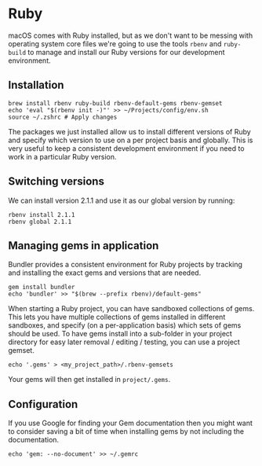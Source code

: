 # Ruby

macOS comes with Ruby installed, but as we don't want to be messing with operating system core files we're going to use the tools `rbenv` and `ruby-build` to manage and install our Ruby versions for our development environment.

## Installation

    brew install rbenv ruby-build rbenv-default-gems rbenv-gemset
    echo 'eval "$(rbenv init -)"' >> ~/Projects/config/env.sh
    source ~/.zshrc # Apply changes

The packages we just installed allow us to install different versions of Ruby and specify which version to use on a per project basis and globally. This is very useful to keep a consistent development environment if you need to work in a particular Ruby version.

## Switching versions

We can install version 2.1.1 and use it as our global version by running:

    rbenv install 2.1.1
    rbenv global 2.1.1

## Managing gems in application

Bundler provides a consistent environment for Ruby projects by tracking and installing the exact gems and versions that are needed.

    gem install bundler
    echo 'bundler' >> "$(brew --prefix rbenv)/default-gems"

When starting a Ruby project, you can have sandboxed collections of gems. This lets you have multiple collections of gems installed in different sandboxes, and specify (on a per-application basis) which sets of gems should be used. To have gems install into a sub-folder in your project directory for easy later removal / editing / testing, you can use a project gemset.

    echo '.gems' > <my_project_path>/.rbenv-gemsets

Your gems will then get installed in `project/.gems`.

## Configuration

If you use Google for finding your Gem documentation then you might want to consider saving a bit of time when installing gems by not including the documentation.

    echo 'gem: --no-document' >> ~/.gemrc
